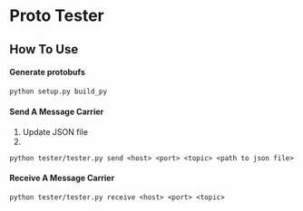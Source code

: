 # Proto Tester
## How To Use
#### Generate protobufs
```bash
python setup.py build_py
```
#### Send A Message Carrier
1. Update JSON file
2. 
```
python tester/tester.py send <host> <port> <topic> <path to json file>
```
#### Receive A Message Carrier
```
python tester/tester.py receive <host> <port> <topic>
```